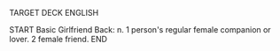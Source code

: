 TARGET DECK
ENGLISH

START
Basic
Girlfriend
Back: n. 1 person's regular female companion or lover. 2 female friend.
END
